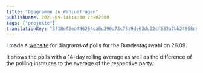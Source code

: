 ```yaml
---
title: "Diagramme zu Wahlumfragen"
publishDate: 2021-09-14T14:30:23+02:00
tags: ["projekte"]
translationKey: "3f18ef3ea486264ca0c290c73c75a9de03dc22cf532a7bb24868d8f1431b9a00"
---
```


I made a [website](https://wahlen.thinegen.de) for diagrams of polls for the Bundestagswahl on 26.09.

It shows the polls with a 14-day rolling average as well as the difference of the polling institutes to the average of the respective party.